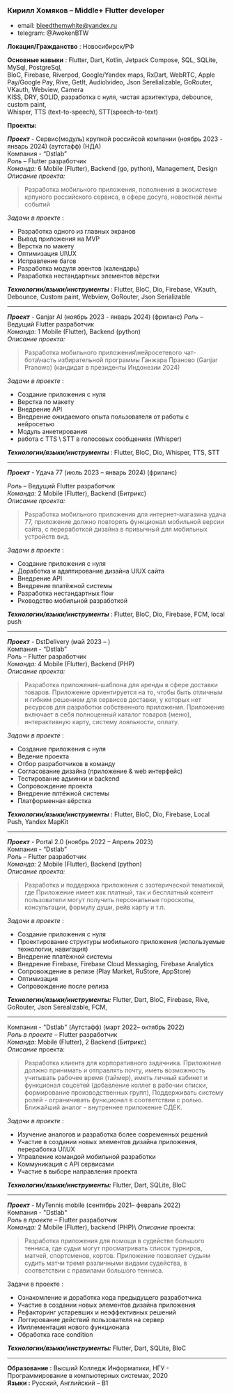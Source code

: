 ### Кирилл Хомяков – Middle+ Flutter developer

 - email: bleedthemwhite@yandex.ru
 - telegram: @AwokenBTW

**Локация/Гражданство** : Новосибирск/РФ

**Основные навыки** : 
Flutter, Dart, Kotlin, Jetpack Compose, SQL, SQLite, MySql, PostgreSql,\
BloC, Firebase, Riverpod, Google/Yandex maps, RxDart, WebRTC, Apple Pay/Google Pay, Rive, GetIt, Audio\video, Json Serelializable, GoRouter, VKauth, Webview, Camera\
KISS, DRY, SOLID, разработка с нуля, чистая архитектура, debounce, custom paint,\
Whisper, TTS (text-to-speech), STT(speech-to-text)


 **Проекты:**
 
***Проект*** - Сервис(модуль) крупной российсой компании (ноябрь 2023 - январь 2024) (аутстафф) (НДА)\
Компания - “Dstlab”\
*Роль* – Flutter разработчик\
*Команда:* 6 Mobile (Flutter), Backend (go, python), Management, Design\
*Описание проекта:* 
> Разработка мобильного приложения, пополнения в экосистеме крпуного российского сервиса, в сфере досуга, новостной ленты событий

*Задачи в проекте* :
- Разработка одного из главных экранов
- Вывод приложения на MVP
- Верстка по макету
- Оптимизация UI\UX
- Исправление багов
- Разработка модуля эвентов (календарь)
- Разработка нестандартных элементов вёрстки
  
***Технологии/языки/инструменты*** : Flutter, BloC, Dio, Firebase, VKauth, Debounce, Custom paint, Webview, GoRouter, Json Serializable
________________________________________________________________________________________________________________________

***Проект*** - Ganjar AI (ноябрь 2023 - январь 2024) (фриланс)
*Роль* – Ведущий Flutter разработчик\
*Команда:* 1 Mobile (Flutter), Backend (python)\
*Описание проекта:* 
> Разработка мобильного приложения\нейросетевого чат-бота\часть избирательной программы Ганжара Праново (Ganjar Pranowo) (кандидат в президенты Индонезии 2024)

*Задачи в проекте* :
- Создание приложения с нуля
- Верстка по макету
- Внедрение API
- Внедрение ожидаемого опыта пользователя от работы с нейросетью
- Модуль анкетирования
- работа с TTS \ STT в голосовых сообщениях (Whisper)

  
***Технологии/языки/инструменты*** : Flutter, BloC, Dio, Whisper, TTS, STT
________________________________________________________________________________________________________________________

 

***Проект*** - Удача 77 (июль 2023 – январь 2024) (фриланс)

*Роль* – Ведущий Flutter разработчик\
*Команда:* 2 Mobile (Flutter), Backend (Битрикс)\
*Описание проекта:* 
> Разработка мобильного приложения для интернет-магазина удача 77, приложение должно повторять функционал мобильной версии сайта, с переработкой дизайна в привычный для мобильных устройств вид.

*Задачи в проекте* :
- Создание приложения с нуля
- Доработка и адаптирование дизайна UIUX сайта
- Внедрение API
- Внедрение платёжной системы
- Разработка нестандартных flow
- Рководство мобильной разработкой

***Технологии/языки/инструменты*** : Flutter, BloC, Dio, Firebase, FCM, local push
________________________________________________________________________________________________________________________


***Проект*** - DstDelivery (май 2023 – )\
Компания - “Dstlab”\
*Роль* – Flutter разработчик\
*Команда:* 4 Mobile (Flutter), Backend (PHP)\
*Описание проекта:* 
> Разработка приложения-шаблона для аренды в сфере доставки товаров. Приложение ориентируется на то, чтобы быть отличным и гибким решением для сервисов доставки, у которых нет ресурсов для разработки собственного приложения. Приложение включает в себя полноценный каталог товаров (меню), интерактивную карту, систему лояльности, оплату.

*Задачи в проекте* :
- Создание приложения с нуля
- Ведение проекта
- Отбор разработчиков в команду
- Согласование дизайна (приложение & web интерфейс)
- Тестирование админки и backend
- Сопровождение проекта
- Внедрение плтёжной системы
- Платформенная вёрстка
  
***Технологии/языки/инструменты :*** Flutter, BloC, Dio, Firebase, Local Push, Yandex MapKit
________________________________________________________________________________________________________________________


***Проект*** - Portal 2.0 (ноябрь 2022 – Апрель 2023) \
Компания - “Dstlab” \
*Роль* – Flutter разработчик\
*Команда:* 2 Mobile (Flutter), Backend (python)\
*Описание проекта:* 
>Разработка и поддержка приложения с эзотерической тематикой, где
Приложение имеет как платный, так и бесплатный контент
пользователи могут получить персональные гороскопы, консультации,
формулу души, рейв карту и т.п.

*Задачи в проекте* : 
- Создание приложения с нуля
- Проектирование структуры мобильного приложения (используемые технологии, навигация)
- Внедрение платёжной системы
- Внедрение Firebase, Firebase Cloud Messaging, Firebase Analytics
- Сопровождение в релизе (Play Market, RuStore, AppStore)
- Оптимизация
- Сопровождение после релиза

***Технологии/языки/инструменты:*** Flutter, Dart, BloC, Firebase, Rive, GoRouter, Json Serealizable, FCM,
________________________________________________________________________________________________________________________

Компания - "Dstlab" (Аутстафф) (март 2022– октябрь 2022)\
*Роль в проекте* – Flutter разработчик\
*Команда:* Mobile (Flutter), 2 Backend (Битрикс)\
*Описание* проекта:
> Разработка клиента для корпоративного задачника. Приложение должно принимать и
отправлять почту, иметь возможность учитывать рабочее время (таймер), иметь личный
кабинет и функционал соцсетей (добавление коллег в рабочии списки, формирование
производственных групп), Поддерживать систему ролей - ограничивать функционал в
соответствии с ролью.
Ближайший аналог - внутреннее приложение СДЕК.

*Задачи в проекте* :
- Изучение аналогов и разработка более современных решений
- Участие в создании новых элементов дизайна приложения, переработка UI\UX
- Управление командой мобильной разработки
- Коммуникация с API сервисами
- Участие в выборе направления проекта

***Технологии/языки/инструменты:*** Flutter, Dart, SQLite, BloC
________________________________________________________________________________________________________________________

***Проект*** - MyTennis mobile (сентябрь 2021– февраль 2022) \
Компания - "Dstlab"\
*Роль в проекте* – Flutter разработчик\
*Команда:* 2 Mobile (Flutter), backend (PHP)\ 
*Описание* проекта:
> Разработка приложения для помощи в судействе большого тенниса, где судьи могут
просматривать список турниров, матчей, спортсменов, кортов. Приложение позволяет
судьям судить матчи тремя различными видами судейства, в соответствии с правилами
большого тенниса.

Задачи в проекте :
- Ознакомление и доработка кода предыдущего разработчика
- Участие в создании новых элементов дизайна приложения
- Рефакторинг устаревших и неэффективных решений
- Логгирование действий пользователя на сервер
- Имплементация нового функционала
- Обработка race condition

***Технологии/языки/инструменты:*** Flutter, Dart, SQLite, BloC 

________________________________________________________________________________________________________________________
 **Образование :** Высший Колледж Информатики, НГУ - Программирование в компьютерных системах, 2020\
 **Языки :** Русский, Английский – B1
